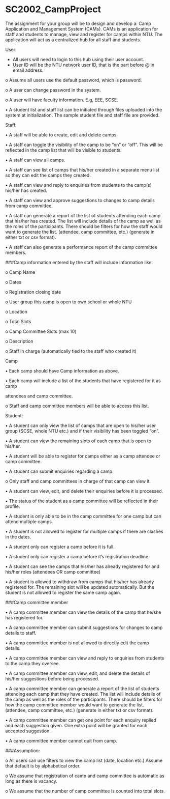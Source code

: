 # SC2002_CampProject
The assignment for your group will be to design and develop a: Camp Application and Management System (CAMs). CAMs is an application for staff and students to manage, view and register for camps within NTU. The application will act as a centralized hub for all staff and  students. 

User:
- All users will need to login to this hub using their user account.
- User ID will be the NTU network user ID, that is the part before @ in email 
address.

o Assume all users use the default password, which is password. 

o A user can change password in the system. 

o A user will have faculty information. E.g, EEE, SCSE. 

• A student list and staff list can be initiated through files uploaded into the system at 
initialization. The sample student file and staff file are provided. 


Staff:

• A staff will be able to create, edit and delete camps.

• A staff can toggle the visibility of the camp to be “on” or “off”. This will be reflected 
in the camp list that will be visible to students. 

• A staff can view all camps.

• A staff can see list of camps that his/her created in a separate menu list so they can 
edit the camps they created. 

• A staff can view and reply to enquiries from students to the camp(s) his/her has 
created.

• A staff can view and approve suggestions to changes to camp details from camp 
committee.

• A staff can generate a report of the list of students attending each camp that his/her
has created. The list will include details of the camp as well as the roles of the 
participants. There should be filters for how the staff would want to generate the list. 
(attendee, camp committee, etc.) (generate in either txt or csv format). 

• A staff can also generate a performance report of the camp committee members.


###Camp information entered by the staff will include information like:

o Camp Name

o Dates

o Registration closing date

o User group this camp is open to own school or whole NTU

o Location

o Total Slots

o Camp Committee Slots (max 10)

o Description

o Staff in charge (automatically tied to the staff who created it)


Camp

• Each camp should have Camp information as above.

• Each camp will include a list of the students that have registered for it as camp

attendees and camp committee. 

o Staff and camp committee members will be able to access this list.


Student:

• A student can only view the list of camps that are open to his/her user group (SCSE, 
whole NTU etc.) and if their visibility has been toggled “on”.

• A student can view the remaining slots of each camp that is open to his/her.

• A student will be able to register for camps either as a camp attendee or camp 
committee.

• A student can submit enquiries regarding a camp. 

o Only staff and camp committees in charge of that camp can view it.

• A student can view, edit, and delete their enquiries before it is processed.

• The status of the student as a camp committee will be reflected in their profile.

• A student is only able to be in the camp committee for one camp but can attend 
multiple camps.

• A student is not allowed to register for multiple camps if there are clashes in the 
dates. 

• A student only can register a camp before it is full.

• A student only can register a camp before it’s registration deadline.

• A student can see the camps that his/her has already registered for and his/her roles 
(attendees OR camp committee)

• A student is allowed to withdraw from camps that his/her has already registered for. 
The remaining slot will be updated automatically. But the student is not allowed to 
register the same camp again.


###Camp committee member

• A camp committee member can view the details of the camp that he/she has
registered for.

• A camp committee member can submit suggestions for changes to camp details to 
staff.

• A camp committee member is not allowed to directly edit the camp details.

• A camp committee member can view and reply to enquiries from students to the 
camp they oversee. 

• A camp committee member can view, edit, and delete the details of his/her 
suggestions before being processed. 

• A camp committee member can generate a report of the list of students attending 
each camp that they have created. The list will include details of the camp as well as 
the roles of the participants. There should be filters for how the camp committee 
member would want to generate the list. (attendee, camp committee, etc.) (generate in 
either txt or csv format). 

• A camp committee member can get one point for each enquiry replied and each 
suggestion given. One extra point will be granted for each accepted suggestion. 

• A camp committee member cannot quit from camp. 


###Assumption:

o All users can use filters to view the camp list (date, location etc.) Assume that 
default is by alphabetical order. 

o We assume that registration of camp and camp committee is automatic as long 
as there is vacancy.

o We assume that the number of camp committee is counted into total slots.  
